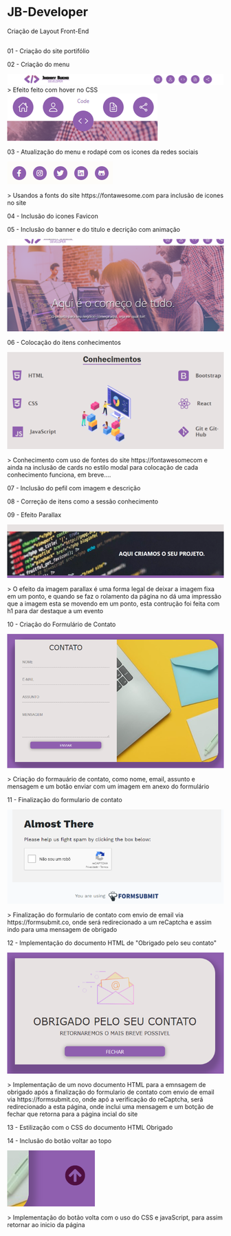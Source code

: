 # JB-Developer
Criação de Layout Front-End
##
<p>01 - Criação do site portifólio</p>
<p>02 - Criação do menu</P>
<p>
    <img src="https://github.com/Jhonnyrbueno/JB-Developer/blob/main/Imagens-construcao/Menu.com.logo.PNG" aling="center">
    > Efeito feito com hover no CSS
    <img src="https://github.com/Jhonnyrbueno/JB-Developer/blob/main/Imagens-construcao/Menu.png" aling="center">
<p>03 - Atualização do menu e rodapé com os icones da redes sociais</p>
    <img src="https://github.com/Jhonnyrbueno/JB-Developer/blob/main/Imagens-construcao/rede-social.PNG" aling="center">
    <p>> Usandos a fonts do site https://fontawesome.com para inclusão de icones no site</p>   
<p>04 - Inclusão do icones Favicon</p>
<p>05 - Inclusão do banner e do titulo e decrição com animação</p>
    <img src="https://github.com/Jhonnyrbueno/JB-Developer/blob/main/Imagens-construcao/animacao-titulo-banner.PNG" aling="center">
<p>06 - Colocação do itens conhecimentos</p>
    <img src="https://github.com/Jhonnyrbueno/JB-Developer/blob/main/Imagens-construcao/conhecimentos.PNG" aling="center">
    <p>> Conhecimento com uso de fontes do site https://fontawesomecom e ainda na inclusão de cards no estilo modal para colocação de cada conhecimento funciona, em breve....</p>
<p>07 - Inclusão do pefil com imagem e descrição</P>
<p>08 - Correção de itens como a sessão conhecimento</P>
<p>09 - Efeito Parallax</p>
    <img src="https://github.com/Jhonnyrbueno/JB-Developer/blob/main/Imagens-construcao/parallax.PNG" aling="center">
    <p>> O efeito da imagem parallax é uma forma legal de deixar a imagem fixa em um ponto, e quando se faz o rolamento da página no dá uma impressão que a imagem esta se movendo em um ponto, esta contrução foi feita com h1 para dar destaque a um evento</p>
<p>10 - Criação do Formulário de Contato</p>
    <img src="https://github.com/Jhonnyrbueno/JB-Developer/blob/main/Imagens-construcao/contato.PNG" aling="center">
    <p>> Criação do formauário de contato, como nome, email, assunto e mensagem e um botão enviar com um imagem em anexo do formulário</P>
<p>11 - Finalização do formulario de contato</p>
    <img src="https://github.com/Jhonnyrbueno/JB-Developer/blob/main/Imagens-construcao/forms-verificacao.PNG" aling="center">
    <p>> Finalização do formulario de contato com envio de email via https://formsubmit.co, onde será redirecionado a um reCaptcha e assim indo para uma mensagem de obrigado</p>
<p>12 - Implementação do documento HTML de "Obrigado pelo seu contato"</p>
    <img src="https://github.com/Jhonnyrbueno/JB-Developer/blob/main/Imagens-construcao/mensagem-obrigado.PNG" aling="center">
    <p>> Implementação de um novo documento HTML para a emnsagem de obrigado após a finalização do formulario de contato com envio de email via https://formsubmit.co, onde apó a verificação do reCaptcha, será redirecionado a esta página, onde inclui uma mensagem e um botção de fechar que retorna para a página incial do site</p>
<p>13 - Estilização com o CSS do documento HTML Obrigado</p>
<p>14 - Inclusão do botão voltar ao topo</p>
    <img src="https://github.com/Jhonnyrbueno/JB-Developer/blob/main/Imagens-construcao/boltar-ao-topo.PNG" aling="center">
    <p>> Implementação do botão volta com o uso do CSS e javaScript, para assim retornar ao inicio da página</p>
